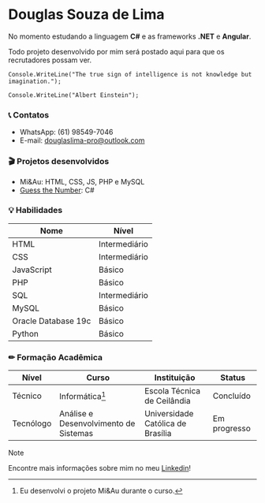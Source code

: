 # **Douglas Souza de Lima**

No momento estudando a linguagem **C#** e as frameworks **.NET** e **Angular**.

Todo projeto desenvolvido por mim será postado aqui para que os recrutadores possam ver.

```
Console.WriteLine("The true sign of intelligence is not knowledge but imagination.");

Console.WriteLine("Albert Einstein");
```

### 📞 Contatos
- WhatsApp: (61) 98549-7046
- E-mail: [douglaslima-pro@outlook.com](mailto:douglaslima-pro@outlook.com)

### 🎬 Projetos desenvolvidos
- Mi&Au: HTML, CSS, JS, PHP e MySQL
- [Guess the Number](https://github.com/douglaslima-pro/guess-the-number): C#

### 💡 Habilidades
|Nome|Nível|
|-|-|
|HTML|Intermediário|
|CSS|Intermediário|
|JavaScript|Básico|
|PHP|Básico|
|SQL|Intermediário|
|MySQL|Básico|
|Oracle Database 19c|Básico|
|Python|Básico|

### ✏ Formação Acadêmica

|Nível|Curso|Instituição|Status|
|-|-|-|-|
|Técnico|Informática[^1]|Escola Técnica de Ceilândia|Concluído|
|Tecnólogo|Análise e Desenvolvimento de Sistemas|Universidade Católica de Brasília|Em progresso|

[^1]: Eu desenvolvi o projeto Mi&Au durante o curso.

> [!NOTE]
> Encontre mais informações sobre mim no meu [Linkedin](https://linkedin.com/in/douglaslima-pro/)!